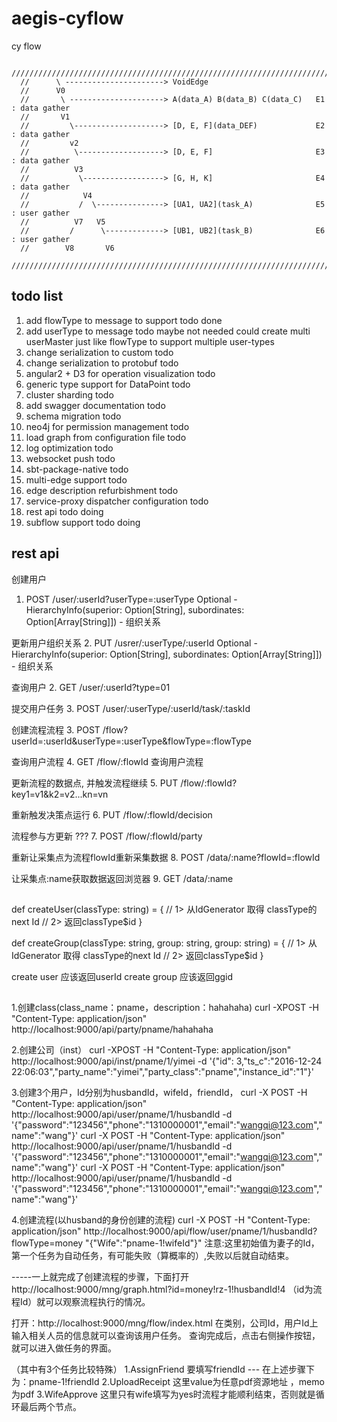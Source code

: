 # aegis-cyflow
cy flow



```
  ///////////////////////////////////////////////////////////////////////////////////////
  //      \ ----------------------> VoidEdge
  //      V0
  //       \ ---------------------> A(data_A) B(data_B) C(data_C)   E1  : data gather
  //       V1
  //         \--------------------> [D, E, F](data_DEF)             E2  : data gather
  //         v2
  //          \-------------------> [D, E, F]                       E3  : data gather
  //          V3
  //           \------------------> [G, H, K]                       E4  : data gather
  //            V4
  //           /  \---------------> [UA1, UA2](task_A)              E5  : user gather
  //          V7   V5 
  //         /      \-------------> [UB1, UB2](task_B)              E6  : user gather
  //        V8       V6
  ///////////////////////////////////////////////////////////////////////////////////////
```

## todo list

1. add flowType to message to support        todo   done
2. add userType to message                   todo   maybe not needed  could create multi userMaster
   just like flowType 
   to support multiple user-types  
3. change serialization to custom            todo
4. change serialization to protobuf          todo
5. angular2 + D3 for operation visualization todo
6. generic type support for DataPoint        todo
7. cluster sharding                          todo
8. add swagger documentation                 todo 
10. schema migration                         todo
11. neo4j for permission management          todo
12. load graph from configuration file       todo
13. log optimization                         todo
14. websocket push                           todo
15. sbt-package-native                       todo
16. multi-edge support                       todo
17. edge description refurbishment           todo
18. service-proxy dispatcher configuration   todo
19. rest api                                 todo   doing
20. subflow support                          todo   doing

## rest api

创建用户
1. POST /user/:userId?userType=:userType
   Optional -  HierarchyInfo(superior: Option[String], subordinates: Option[Array[String]])  - 组织关系  

更新用户组织关系
2. PUT /usrer/:userType/:userId
   Optional -  HierarchyInfo(superior: Option[String], subordinates: Option[Array[String]])  - 组织关系  

查询用户
2. GET  /user/:userId?type=01

提交用户任务
3. POST /user/:userType/:userId/task/:taskId

创建流程流程
3. POST /flow?userId=:userId&userType=:userType&flowType=:flowType

查询用户流程
4. GET  /flow/:flowId  查询用户流程

更新流程的数据点, 并触发流程继续
5. PUT  /flow/:flowId?key1=v1&k2=v2...kn=vn

重新触发决策点运行
6. PUT /flow/:flowId/decision

流程参与方更新 ???
7. POST /flow/:flowId/party

重新让采集点为流程flowId重新采集数据
8. POST /data/:name?flowId=:flowId

让采集点:name获取数据返回浏览器
9. GET /data/:name

##

def createUser(classType: string) = {
   // 1> 从IdGenerator 取得 classType的next Id
   // 2> 返回classType$id
}

def createGroup(classType: string, group: string, group: string) = {
   // 1> 从IdGenerator 取得 classType的next Id
   // 2> 返回classType$id
}

create user  应该返回userId
create group 应该返回ggid

##

1.创建class(class_name：pname，description：hahahaha)
curl -XPOST  -H "Content-Type: application/json" http://localhost:9000/api/party/pname/hahahaha

2.创建公司（inst）
curl -XPOST  -H "Content-Type: application/json" http://localhost:9000/api/inst/pname/1/yimei -d '{"id": 3,"ts_c":"2016-12-24 22:06:03","party_name":"yimei","party_class":"pname","instance_id":"1"}'

3.创建3个用户，Id分别为husbandId，wifeId，friendId，
curl -X POST  -H "Content-Type: application/json" http://localhost:9000/api/user/pname/1/husbandId -d '{"password":"123456","phone":"1310000001","email":"wangqi@123.com","name":"wang"}'
curl -X POST  -H "Content-Type: application/json" http://localhost:9000/api/user/pname/1/husbandId -d '{"password":"123456","phone":"1310000001","email":"wangqi@123.com","name":"wang"}'
curl -X POST  -H "Content-Type: application/json" http://localhost:9000/api/user/pname/1/husbandId -d '{"password":"123456","phone":"1310000001","email":"wangqi@123.com","name":"wang"}'

4.创建流程(以husband的身份创建的流程)
curl -X POST  -H "Content-Type: application/json" http://localhost:9000/api/flow/user/pname/1/husbandId?flowType=money "{"Wife":"pname-1!wifeId"}"
注意:这里初始值为妻子的Id，第一个任务为自动任务，有可能失败（算概率的）,失败以后就自动结束。


-----一上就完成了创建流程的步骤，下面打开
http://localhost:9000/mng/graph.html?id=money!rz-1!husbandId!4
（id为流程Id）就可以观察流程执行的情况。

打开：http://localhost:9000/mng/flow/index.html 在类别，公司Id，用户Id上输入相关人员的信息就可以查询该用户任务。
查询完成后，点击右侧操作按钮，就可以进入做任务的界面。

（其中有3个任务比较特殊）
1.AssignFriend 要填写friendId --- 在上述步骤下为：pname-1!friendId
2.UploadReceipt 这里value为任意pdf资源地址 ，memo为pdf
3.WifeApprove 这里只有wife填写为yes时流程才能顺利结束，否则就是循环最后两个节点。


